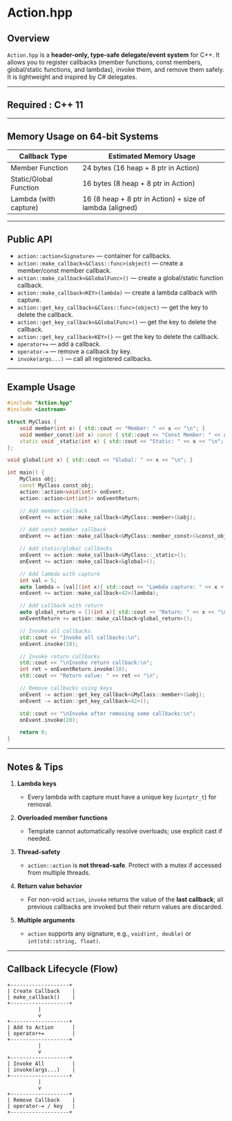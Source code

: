 # Action.hpp

## Overview

`Action.hpp` is a **header-only, type-safe delegate/event system** for C++. It allows you to register callbacks (member functions, const members, global/static functions, and lambdas), invoke them, and remove them safely. It is lightweight and inspired by C# delegates.

---

## Required : C++ 11

---

## Memory Usage on 64-bit Systems

| Callback Type          | Estimated Memory Usage                                   |
| ---------------------- | -------------------------------------------------------- |
| Member Function        | 24 bytes (16 heap + 8 ptr in Action)                     |
| Static/Global Function | 16 bytes (8 heap + 8 ptr in Action)                      |
| Lambda (with capture)  | 16 (8 heap + 8 ptr in Action) + size of lambda (aligned) |

---

## Public API

* `action::action<Signature>` — container for callbacks.
* `action::make_callback<&Class::func>(object)` — create a member/const member callback.
* `action::make_callback<&GlobalFunc>()` — create a global/static function callback.
* `action::make_callback<KEY>(lambda)` — create a lambda callback with capture.
* `action::get_key_callback<&Class::func>(object)` — get the key to delete the callback.
* `action::get_key_callback<&GlobalFunc>()` — get the key to delete the callback.
* `action::get_key_callback<KEY>()` — get the key to delete the callback.
* `operator+=` — add a callback.
* `operator-=` — remove a callback by key.
* `invoke(args...)` — call all registered callbacks.

---

## Example Usage

```cpp
#include "Action.hpp"
#include <iostream>

struct MyClass {
    void member(int x) { std::cout << "Member: " << x << "\n"; }
    void member_const(int x) const { std::cout << "Const Member: " << x << "\n"; }
    static void _static(int x) { std::cout << "Static: " << x << "\n"; }
};

void global(int x) { std::cout << "Global: " << x << "\n"; }

int main() {
    MyClass obj;
    const MyClass const_obj;
    action::action<void(int)> onEvent;
    action::action<int(int)> onEventReturn;

    // Add member callback
    onEvent += action::make_callback<&MyClass::member>(&obj);

    // Add const member callback
    onEvent += action::make_callback<&MyClass::member_const>(&const_obj);

    // Add static/global callbacks
    onEvent += action::make_callback<&MyClass::_static>();
    onEvent += action::make_callback<&global>();

    // Add lambda with capture
    int val = 5;
    auto lambda = [val](int x){ std::cout << "Lambda capture: " << x + val << "\n"; };
    onEvent += action::make_callback<42>(lambda);

    // Add callback with return
    auto global_return = [](int x){ std::cout << "Return: " << x << "\n"; return x*2; };
    onEventReturn += action::make_callback<global_return>();

    // Invoke all callbacks
    std::cout << "Invoke all callbacks:\n";
    onEvent.invoke(10);

    // Invoke return callbacks
    std::cout << "\nInvoke return callback:\n";
    int ret = onEventReturn.invoke(10);
    std::cout << "Return value: " << ret << "\n";

    // Remove callbacks using keys
    onEvent -= action::get_key_callback<&MyClass::member>(&obj);
    onEvent -= action::get_key_callback<42>();

    std::cout << "\nInvoke after removing some callbacks:\n";
    onEvent.invoke(20);

    return 0;
}
```

---

## Notes & Tips

1. **Lambda keys**

   * Every lambda with capture must have a unique key (`uintptr_t`) for removal.

2. **Overloaded member functions**

   * Template cannot automatically resolve overloads; use explicit cast if needed.

3. **Thread-safety**

   * `action::action` is **not thread-safe**. Protect with a mutex if accessed from multiple threads.

4. **Return value behavior**

   * For non-void `action`, `invoke` returns the value of the **last callback**; all previous callbacks are invoked but their return values are discarded.

5. **Multiple arguments**

   * `action` supports any signature, e.g., `void(int, double)` or `int(std::string, float)`.

---

## Callback Lifecycle (Flow)

```
+-------------------+
| Create Callback    |
| make_callback()    |
+-------------------+
          |
          v
+-------------------+
| Add to Action      |
| operator+=         |
+-------------------+
          |
          v
+-------------------+
| Invoke All         |
| invoke(args...)    |
+-------------------+
          |
          v
+-------------------+
| Remove Callback    |
| operator-= / key   |
+-------------------+
```
